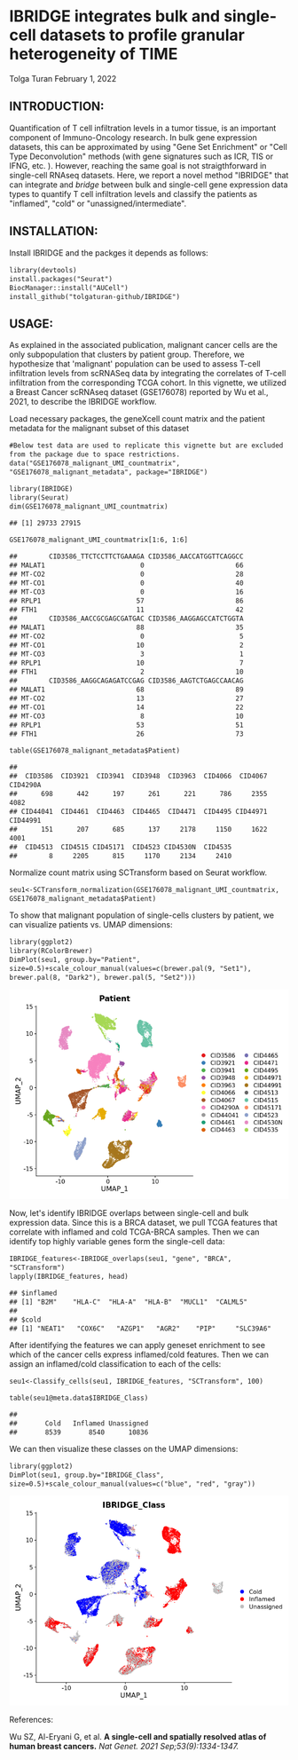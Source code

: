 IBRIDGE integrates bulk and single-cell datasets to profile granular heterogeneity of TIME
================
Tolga Turan
February 1, 2022

## INTRODUCTION:

Quantification of T cell infiltration levels in a tumor tissue, is an important component of Immuno-Oncology research. In bulk gene expression datasets, this can be approximated by using "Gene Set Enrichment" or "Cell Type Deconvolution" methods (with gene signatures such as ICR, TIS or IFNG, etc. ). However, reaching the same goal is not straigthforward in single-cell RNAseq datasets. Here, we report a novel method "IBRIDGE" that can integrate and *bridge* between bulk and single-cell gene expression data types to quantify T cell infiltration levels and classify the patients as "inflamed", "cold" or "unassigned/intermediate".

## INSTALLATION:

Install IBRIDGE and the packges it depends as follows:

``` {.r}
library(devtools)
install.packages("Seurat")
BiocManager::install("AUCell")
install_github("tolgaturan-github/IBRIDGE")
```

## USAGE:

As explained in the associated publication, malignant cancer cells are the only subpopulation that clusters by patient group. Therefore, we hypothesize that 'malignant' population can be used to assess T-cell infiltration levels from scRNASeq data by integrating the correlates of T-cell infiltration from the corresponding TCGA cohort. In this vignette, we utilized a Breast Cancer scRNAseq dataset (GSE176078) reported by Wu et al., 2021, to describe the IBRIDGE workflow.

Load necessary packages, the geneXcell count matrix and the patient metadata for the malignant subset of this dataset

``` {.r}
#Below test data are used to replicate this vignette but are excluded from the package due to space restrictions.
data("GSE176078_malignant_UMI_countmatrix", "GSE176078_malignant_metadata", package="IBRIDGE")
```

``` {.r}
library(IBRIDGE)
library(Seurat)
dim(GSE176078_malignant_UMI_countmatrix)
```

    ## [1] 29733 27915

``` {.r}
GSE176078_malignant_UMI_countmatrix[1:6, 1:6]
```

    ##        CID3586_TTCTCCTTCTGAAAGA CID3586_AACCATGGTTCAGGCC
    ## MALAT1                        0                       66
    ## MT-CO2                        0                       28
    ## MT-CO1                        0                       40
    ## MT-CO3                        0                       16
    ## RPLP1                        57                       86
    ## FTH1                         11                       42
    ##        CID3586_AACCGCGAGCGATGAC CID3586_AAGGAGCCATCTGGTA
    ## MALAT1                       88                       35
    ## MT-CO2                        0                        5
    ## MT-CO1                       10                        2
    ## MT-CO3                        3                        1
    ## RPLP1                        10                        7
    ## FTH1                          2                       10
    ##        CID3586_AAGGCAGAGATCCGAG CID3586_AAGTCTGAGCCAACAG
    ## MALAT1                       68                       89
    ## MT-CO2                       13                       27
    ## MT-CO1                       14                       22
    ## MT-CO3                        8                       10
    ## RPLP1                        53                       51
    ## FTH1                         26                       73

``` {.r}
table(GSE176078_malignant_metadata$Patient)
```

    ## 
    ##  CID3586  CID3921  CID3941  CID3948  CID3963  CID4066  CID4067 CID4290A 
    ##      698      442      197      261      221      786     2355     4082 
    ## CID44041  CID4461  CID4463  CID4465  CID4471  CID4495 CID44971 CID44991 
    ##      151      207      685      137     2178     1150     1622     4001 
    ##  CID4513  CID4515 CID45171  CID4523 CID4530N  CID4535 
    ##        8     2205      815     1170     2134     2410

Normalize count matrix using SCTransform based on Seurat workflow.

``` {.r}
seu1<-SCTransform_normalization(GSE176078_malignant_UMI_countmatrix, GSE176078_malignant_metadata$Patient)
```

To show that malignant population of single-cells clusters by patient, we can visualize patients vs. UMAP dimensions:

``` {.r}
library(ggplot2)
library(RColorBrewer)
DimPlot(seu1, group.by="Patient", size=0.5)+scale_colour_manual(values=c(brewer.pal(9, "Set1"), brewer.pal(8, "Dark2"), brewer.pal(5, "Set2")))
```

![](README_files/figure-markdown_github/Visualize_clusters-1.png)

Now, let's identify IBRIDGE overlaps between single-cell and bulk expression data. Since this is a BRCA dataset, we pull TCGA features that correlate with inflamed and cold TCGA-BRCA samples. Then we can identify top highly variable genes form the single-cell data:

``` {.r}
IBRIDGE_features<-IBRIDGE_overlaps(seu1, "gene", "BRCA", "SCTransform")
lapply(IBRIDGE_features, head)
```

    ## $inflamed
    ## [1] "B2M"    "HLA-C"  "HLA-A"  "HLA-B"  "MUCL1"  "CALML5"
    ## 
    ## $cold
    ## [1] "NEAT1"   "COX6C"   "AZGP1"   "AGR2"    "PIP"     "SLC39A6"

After identifying the features we can apply geneset enrichment to see which of the cancer cells express inflamed/cold features. Then we can assign an inflamed/cold classification to each of the cells:

``` {.r}
seu1<-Classify_cells(seu1, IBRIDGE_features, "SCTransform", 100)
```

``` {.r}
table(seu1@meta.data$IBRIDGE_Class)
```

    ## 
    ##       Cold   Inflamed Unassigned 
    ##       8539       8540      10836

We can then visualize these classes on the UMAP dimensions:

``` {.r}
library(ggplot2)
DimPlot(seu1, group.by="IBRIDGE_Class", size=0.5)+scale_colour_manual(values=c("blue", "red", "gray"))
```

![](README_files/figure-markdown_github/Visualize_classes-1.png)

References:

Wu SZ, Al-Eryani G, et al. **A single-cell and spatially resolved atlas of human breast cancers.** *Nat Genet. 2021 Sep;53(9):1334-1347.*
